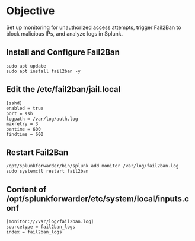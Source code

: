 # Objective

Set up monitoring for unauthorized access attempts, trigger Fail2Ban to block malicious IPs, and analyze logs in Splunk.


## Install and Configure Fail2Ban

```
sudo apt update
sudo apt install fail2ban -y
```

## Edit the /etc/fail2ban/jail.local

```
[sshd]
enabled = true
port = ssh
logpath = /var/log/auth.log
maxretry = 3
bantime = 600
findtime = 600
```

## Restart Fail2Ban

```
/opt/splunkforwarder/bin/splunk add monitor /var/log/fail2ban.log
sudo systemctl restart fail2ban
```

## Content of /opt/splunkforwarder/etc/system/local/inputs.conf

```
[monitor:///var/log/fail2ban.log]
sourcetype = fail2ban_logs
index = fail2ban_logs
```
